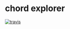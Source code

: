 # chord explorer

[![travis][travis.svg]][travis.link]

[travis.svg]: https://travis-ci.org/catdad/chord-explorer.svg?branch=master
[travis.link]: https://travis-ci.org/catdad/chord-explorer
